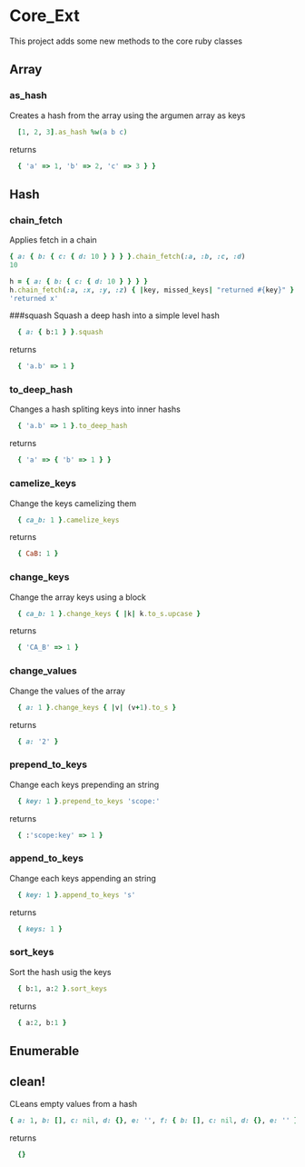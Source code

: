 Core_Ext
========

This project adds some new methods to the core ruby classes

## Array
### as_hash
Creates a hash from the array using the argumen array as keys

```ruby
  [1, 2, 3].as_hash %w(a b c)
```
returns
```ruby
  { 'a' => 1, 'b' => 2, 'c' => 3 } }
```

## Hash
### chain_fetch
Applies fetch in a chain

```ruby
{ a: { b: { c: { d: 10 } } } }.chain_fetch(:a, :b, :c, :d)
10
```
```ruby
h = { a: { b: { c: { d: 10 } } } }
h.chain_fetch(:a, :x, :y, :z) { |key, missed_keys| "returned #{key}" }
'returned x'
```

###squash
Squash a deep hash into a simple level hash

```ruby
  { a: { b:1 } }.squash
```
returns
```ruby
  { 'a.b' => 1 }
```

### to_deep_hash
Changes a hash spliting keys into inner hashs

```ruby
  { 'a.b' => 1 }.to_deep_hash
```
returns
```ruby
  { 'a' => { 'b' => 1 } }
```

### camelize_keys
Change the keys camelizing them

```ruby
  { ca_b: 1 }.camelize_keys
```
returns
```ruby
  { CaB: 1 }
```

### change_keys
Change the array keys using a block

```ruby
  { ca_b: 1 }.change_keys { |k| k.to_s.upcase }
```
returns
```ruby
  { 'CA_B' => 1 }
```

### change_values
Change the values of the array
```ruby
  { a: 1 }.change_keys { |v| (v+1).to_s }
```
returns
```ruby
  { a: '2' }
```

### prepend_to_keys
Change each keys prepending an string

```ruby
  { key: 1 }.prepend_to_keys 'scope:'
```
returns
```ruby
  { :'scope:key' => 1 }
```
### append_to_keys
Change each keys appending an string

```ruby
  { key: 1 }.append_to_keys 's'
```
returns
```ruby
  { keys: 1 }
```

### sort_keys
Sort the hash usig the keys

```ruby
  { b:1, a:2 }.sort_keys
```
returns
```ruby
  { a:2, b:1 }
```

## Enumerable

## clean!
CLeans empty values from a hash
```ruby
{ a: 1, b: [], c: nil, d: {}, e: '', f: { b: [], c: nil, d: {}, e: '' } }.clean!
```
returns
```ruby
  {}
```